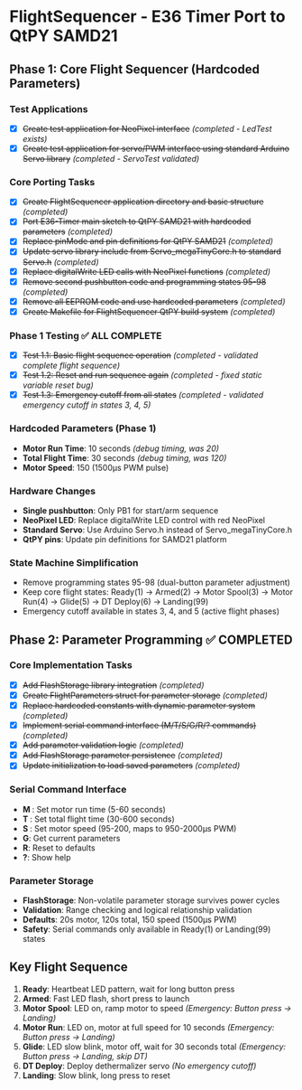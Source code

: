 # FlightSequencer - E36 Timer Port to QtPY SAMD21

## Phase 1: Core Flight Sequencer (Hardcoded Parameters)

### Test Applications
- [x] ~~Create test application for NeoPixel interface~~ *(completed - LedTest exists)*
- [x] ~~Create test application for servo/PWM interface using standard Arduino Servo library~~ *(completed - ServoTest validated)*

### Core Porting Tasks
- [x] ~~Create FlightSequencer application directory and basic structure~~ *(completed)*
- [x] ~~Port E36-Timer main sketch to QtPY SAMD21 with hardcoded parameters~~ *(completed)*
- [x] ~~Replace pinMode and pin definitions for QtPY SAMD21~~ *(completed)*
- [x] ~~Update servo library include from Servo_megaTinyCore.h to standard Servo.h~~ *(completed)*
- [x] ~~Replace digitalWrite LED calls with NeoPixel functions~~ *(completed)*
- [x] ~~Remove second pushbutton code and programming states 95-98~~ *(completed)*
- [x] ~~Remove all EEPROM code and use hardcoded parameters~~ *(completed)*
- [x] ~~Create Makefile for FlightSequencer QtPY build system~~ *(completed)*

### Phase 1 Testing ✅ ALL COMPLETE
- [x] ~~Test 1.1: Basic flight sequence operation~~ *(completed - validated complete flight sequence)*
- [x] ~~Test 1.2: Reset and run sequence again~~ *(completed - fixed static variable reset bug)*
- [x] ~~Test 1.3: Emergency cutoff from all states~~ *(completed - validated emergency cutoff in states 3, 4, 5)*

### Hardcoded Parameters (Phase 1)
- **Motor Run Time**: 10 seconds *(debug timing, was 20)*
- **Total Flight Time**: 30 seconds *(debug timing, was 120)*
- **Motor Speed**: 150 (1500µs PWM pulse)

### Hardware Changes
- **Single pushbutton**: Only PB1 for start/arm sequence
- **NeoPixel LED**: Replace digitalWrite LED control with red NeoPixel
- **Standard Servo**: Use Arduino Servo.h instead of Servo_megaTinyCore.h
- **QtPY pins**: Update pin definitions for SAMD21 platform

### State Machine Simplification
- Remove programming states 95-98 (dual-button parameter adjustment)
- Keep core flight states: Ready(1) → Armed(2) → Motor Spool(3) → Motor Run(4) → Glide(5) → DT Deploy(6) → Landing(99)
- Emergency cutoff available in states 3, 4, and 5 (active flight phases)

## Phase 2: Parameter Programming ✅ COMPLETED

### Core Implementation Tasks
- [x] ~~Add FlashStorage library integration~~ *(completed)*
- [x] ~~Create FlightParameters struct for parameter storage~~ *(completed)*
- [x] ~~Replace hardcoded constants with dynamic parameter system~~ *(completed)*
- [x] ~~Implement serial command interface (M/T/S/G/R/? commands)~~ *(completed)*
- [x] ~~Add parameter validation logic~~ *(completed)*
- [x] ~~Add FlashStorage parameter persistence~~ *(completed)*
- [x] ~~Update initialization to load saved parameters~~ *(completed)*

### Serial Command Interface
- **M <sec>**: Set motor run time (5-60 seconds)
- **T <sec>**: Set total flight time (30-600 seconds) 
- **S <speed>**: Set motor speed (95-200, maps to 950-2000µs PWM)
- **G**: Get current parameters
- **R**: Reset to defaults
- **?**: Show help

### Parameter Storage
- **FlashStorage**: Non-volatile parameter storage survives power cycles
- **Validation**: Range checking and logical relationship validation
- **Defaults**: 20s motor, 120s total, 150 speed (1500µs PWM)
- **Safety**: Serial commands only available in Ready(1) or Landing(99) states

## Key Flight Sequence
1. **Ready**: Heartbeat LED pattern, wait for long button press
2. **Armed**: Fast LED flash, short press to launch
3. **Motor Spool**: LED on, ramp motor to speed *(Emergency: Button press → Landing)*
4. **Motor Run**: LED on, motor at full speed for 10 seconds *(Emergency: Button press → Landing)*
5. **Glide**: LED slow blink, motor off, wait for 30 seconds total *(Emergency: Button press → Landing, skip DT)*
6. **DT Deploy**: Deploy dethermalizer servo *(No emergency cutoff)*
7. **Landing**: Slow blink, long press to reset